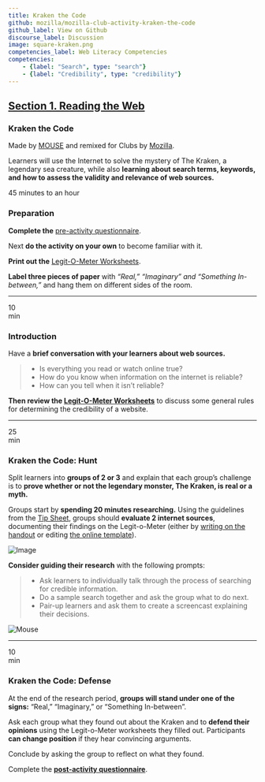 ```yaml
---
title: Kraken the Code
github: mozilla/mozilla-club-activity-kraken-the-code
github_label: View on Github
discourse_label: Discussion
image: square-kraken.png
competencies_label: Web Literacy Competencies
competencies:
    - {label: "Search", type: "search"}
    - {label: "Credibility", type: "credibility"}
---
```


## [Section 1. Reading the Web](http://mozilla.github.io/webmaker-curriculum/WebLiteracyBasics-I/)

### Kraken the Code

Made by [MOUSE](http://mouse.org/) and remixed for Clubs by [Mozilla](https://webmaker.org/mentor).

Learners will use the Internet to solve the mystery of The Kraken, a legendary sea creature, while also **learning about search terms, keywords, and how to assess the validity and relevance of web sources.**

45 minutes to an hour

### Preparation

**Complete the** [pre-activity questionnaire](http://goo.gl/forms/Uua6yKIy5E).

Next **do the activity on your own** to become familiar with it.

**Print out the** [Legit-O-Meter Worksheets](https://docs.google.com/a/zythepsary.com/file/d/0B1vyNnSVEMIDbDVLX1E4ZXRmclE/edit).

**Label three pieces of paper** with *“Real,” “Imaginary” and “Something In-between,”* and hang them on different sides of the room.

---

10<br>min

### Introduction

Have a **brief conversation with your learners about web sources.**

> * Is everything you read or watch online true?
> * How do you know when information on the internet is reliable?
> * How can you tell when it isn’t reliable?


**Then review the [Legit-O-Meter Worksheets](https://docs.google.com/a/zythepsary.com/file/d/0B1vyNnSVEMIDbDVLX1E4ZXRmclE/edit)** to discuss some general rules for determining the credibility of a website.

---

25<br>min

### Kraken the Code: Hunt

Split learners into **groups of 2 or 3** and explain that each group’s challenge is to **prove whether or not the legendary monster, The Kraken, is real or a myth.**

Groups start by **spending 20 minutes researching.** Using the guidelines from the [Tip Sheet](legit-o-meter.html), groups should **evaluate 2 internet sources**, documenting their findings on the Legit-o-Meter (either by [writing on the handout](https://docs.google.com/a/zythepsary.com/file/d/0B1vyNnSVEMIDbDVLX1E4ZXRmclE/edit) or editing [the online template](https://laura.makes.org/thimble/Mjg1NjA2NDAw/kraken-the-code-legit-o-meter)).

![Image](http://mozilla.github.io/webmaker-curriculum/images/kraken-in-progress.jpg)

**Consider guiding their research** with the following prompts:

> * Ask learners to individually talk through the process of searching for credible information.
> * Do a sample search together and ask the group what to do next.
> * Pair-up learners and ask them to create a screencast explaining their decisions.

![Mouse](http://mozilla.github.io/webmaker-curriculum/images/kraken-finished-example.jpg)

---

10<br>min

### Kraken the Code: Defense

At the end of the research period, **groups will stand under one of the signs:** “Real,” “Imaginary,” or “Something In-between”.

Ask each group what they found out about the Kraken and to **defend their opinions** using the Legit-o-Meter worksheets they filled out. Participants **can change position** if they hear convincing arguments.

Conclude by asking the group to reflect on what they found.

Complete the **[post-activity questionnaire](http://goo.gl/forms/ezm6IXWhhM)**.
